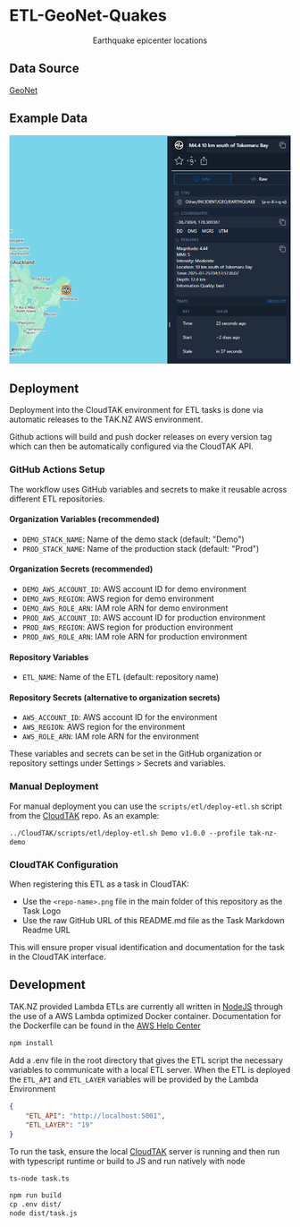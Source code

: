 # ETL-GeoNet-Quakes

<p align='center'>Earthquake epicenter locations</p>

## Data Source

[GeoNet](https://api.geonet.org.nz/)

## Example Data

![Earthquake epicenter locations](docs/etl-geonet-quakes.png)

## Deployment

Deployment into the CloudTAK environment for ETL tasks is done via automatic releases to the TAK.NZ AWS environment.

Github actions will build and push docker releases on every version tag which can then be automatically configured via the
CloudTAK API.

### GitHub Actions Setup

The workflow uses GitHub variables and secrets to make it reusable across different ETL repositories.

#### Organization Variables (recommended)
- `DEMO_STACK_NAME`: Name of the demo stack (default: "Demo")
- `PROD_STACK_NAME`: Name of the production stack (default: "Prod")

#### Organization Secrets (recommended)
- `DEMO_AWS_ACCOUNT_ID`: AWS account ID for demo environment
- `DEMO_AWS_REGION`: AWS region for demo environment
- `DEMO_AWS_ROLE_ARN`: IAM role ARN for demo environment
- `PROD_AWS_ACCOUNT_ID`: AWS account ID for production environment
- `PROD_AWS_REGION`: AWS region for production environment
- `PROD_AWS_ROLE_ARN`: IAM role ARN for production environment

#### Repository Variables
- `ETL_NAME`: Name of the ETL (default: repository name)

#### Repository Secrets (alternative to organization secrets)
- `AWS_ACCOUNT_ID`: AWS account ID for the environment
- `AWS_REGION`: AWS region for the environment
- `AWS_ROLE_ARN`: IAM role ARN for the environment

These variables and secrets can be set in the GitHub organization or repository settings under Settings > Secrets and variables.

### Manual Deployment

For manual deployment you can use the `scripts/etl/deploy-etl.sh` script from the [CloudTAK](https://github.com/TAK-NZ/CloudTAK/) repo.
As an example: 
```
../CloudTAK/scripts/etl/deploy-etl.sh Demo v1.0.0 --profile tak-nz-demo
```

### CloudTAK Configuration

When registering this ETL as a task in CloudTAK:

- Use the `<repo-name>.png` file in the main folder of this repository as the Task Logo
- Use the raw GitHub URL of this README.md file as the Task Markdown Readme URL

This will ensure proper visual identification and documentation for the task in the CloudTAK interface.

## Development

TAK.NZ provided Lambda ETLs are currently all written in [NodeJS](https://nodejs.org/en) through the use of a AWS Lambda optimized
Docker container. Documentation for the Dockerfile can be found in the [AWS Help Center](https://docs.aws.amazon.com/lambda/latest/dg/images-create.html)

```sh
npm install
```

Add a .env file in the root directory that gives the ETL script the necessary variables to communicate with a local ETL server.
When the ETL is deployed the `ETL_API` and `ETL_LAYER` variables will be provided by the Lambda Environment

```json
{
    "ETL_API": "http://localhost:5001",
    "ETL_LAYER": "19"
}
```

To run the task, ensure the local [CloudTAK](https://github.com/TAK-NZ/CloudTAK/) server is running and then run with typescript runtime
or build to JS and run natively with node

```
ts-node task.ts
```

```
npm run build
cp .env dist/
node dist/task.js
```